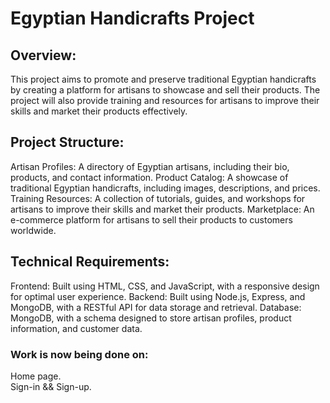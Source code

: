 # Egyptian Handicrafts Project

## Overview:
This project aims to promote and preserve traditional Egyptian handicrafts by creating a platform for artisans to showcase and sell their products.
The project will also provide training and resources for artisans to improve their skills and market their products effectively.

## Project Structure:
Artisan Profiles: A directory of Egyptian artisans, including their bio, products, and contact information.
Product Catalog: A showcase of traditional Egyptian handicrafts, including images, descriptions, and prices.
Training Resources: A collection of tutorials, guides, and workshops for artisans to improve their skills and market their products.
Marketplace: An e-commerce platform for artisans to sell their products to customers worldwide.

## Technical Requirements:
Frontend: Built using HTML, CSS, and JavaScript, with a responsive design for optimal user experience.
Backend: Built using Node.js, Express, and MongoDB, with a RESTful API for data storage and retrieval.
Database: MongoDB, with a schema designed to store artisan profiles, product information, and customer data.

### Work is now being done on:
Home page.
<br/>
Sign-in && Sign-up.
